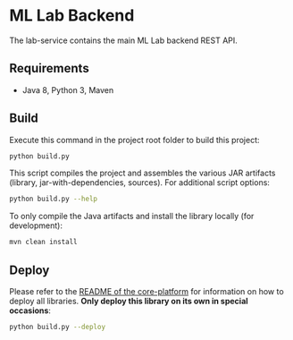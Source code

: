 # ML Lab Backend

The lab-service contains the main ML Lab backend REST API.

## Requirements

- Java 8, Python 3, Maven

## Build

Execute this command in the project root folder to build this project:

```bash
python build.py
```

This script compiles the project and assembles the various JAR artifacts (library, jar-with-dependencies, sources). For additional script options:

```bash
python build.py --help
```

To only compile the Java artifacts and install the library locally (for development):

```bash
mvn clean install
```

## Deploy

Please refer to the [README of the core-platform](../README.md) for information on how to deploy all libraries. **Only deploy this library on its own in special occasions**: 

```bash
python build.py --deploy
```